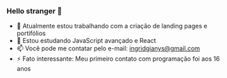 ### Hello stranger 👋

- 🔭 Atualmente estou trabalhando com a criação de landing pages e portifólios
- 🌱 Estou estudando JavaScript avançado e React 
- 📫 Você pode me contatar pelo e-mail: ingridgianys@gmail.com 
- ⚡ Fato interessante: Meu primeiro contato com programação foi aos 16 anos

